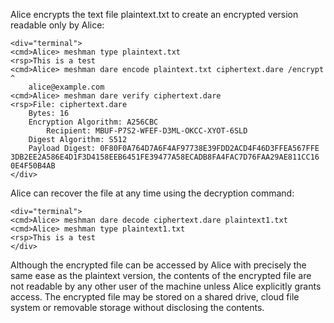 
Alice encrypts the text file plaintext.txt to create an encrypted version
readable only by Alice:


~~~~
<div="terminal">
<cmd>Alice> meshman type plaintext.txt
<rsp>This is a test
<cmd>Alice> meshman dare encode plaintext.txt ciphertext.dare /encrypt ^
    alice@example.com 
<cmd>Alice> meshman dare verify ciphertext.dare
<rsp>File: ciphertext.dare
    Bytes: 16
    Encryption Algorithm: A256CBC
        Recipient: MBUF-P7S2-WFEF-D3ML-OKCC-XYOT-6SLD
    Digest Algorithm: S512
    Payload Digest: 0F80F0A764D7A6F4AF97738E39FDD2ACD4F46D3FFEA567FFE
3DB2EE2A586E4D1F3D4158EEB6451FE39477A58ECADB8FA4FAC7D76FAA29AE811CC16
0E4F50B4AB
</div>
~~~~

Alice can recover the file at any time using the decryption command:


~~~~
<div="terminal">
<cmd>Alice> meshman dare decode ciphertext.dare plaintext1.txt
<cmd>Alice> meshman type plaintext1.txt
<rsp>This is a test
</div>
~~~~

Although the encrypted file can be accessed by Alice with precisely the same ease as the plaintext
version, the contents of the encrypted file are not readable by any other user of the machine unless 
Alice explicitly grants access. The encrypted file may be stored on a shared drive, cloud file system
or removable storage without disclosing the contents.

